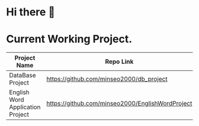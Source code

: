 # Hi there 👋

# Current Working Project.
|Project Name|Repo Link|Start Date|
|---|---|---|
|DataBase Project|https://github.com/minseo2000/db_project|2023.10.13|
|English Word Application Project|https://github.com/minseo2000/EnglishWordProject|2023.10.14|


<!--
**minseo2000/minseo2000** is a ✨ _special_ ✨ repository because its `README.md` (this file) appears on your GitHub profile.

Here are some ideas to get you started:

- 🔭 I’m currently working on ...
- 🌱 I’m currently learning ...
- 👯 I’m looking to collaborate on ...
- 🤔 I’m looking for help with ...
- 💬 Ask me about ...
- 📫 How to reach me: ...
- 😄 Pronouns: ...
- ⚡ Fun fact: ...
-->
